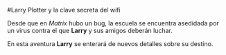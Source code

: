 #Larry Plotter y la clave secreta del wifi

Desde que en *Matrix* hubo un bug, la escuela se encuentra asedidada por un virus
contra el que **Larry** y sus amigos deberán luchar.

En esta aventura **Larry** se enterará de nuevos detalles sobre su destino.
